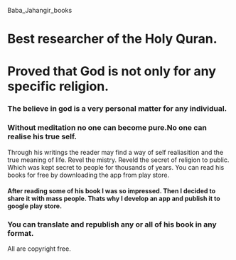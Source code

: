  Baba_Jahangir_books

# Best researcher of the Holy Quran. 
<h1>Proved that God  is not only  for any specific religion.</h1>
<h3>The believe in god is a very personal matter for any individual.</h3>
<h3>Without meditation no one can become pure.No one can realise his true self.</h3>
Through his writings the reader may find a way of self realiasition and the true meaning of life.
Revel the mistry.
Reveld the secret of religion to public. 
Which was kept secret to people for thousands of years.
You can read his books for free by downloading the app from play store.
<h4> After reading some of his book I was so impressed. Then I decided to share it with mass people. Thats why I develop an app and publish it to google play store. </h4>
<h3>You can translate  and republish any or all of his book in any format.</h3>
All are copyright free. 
